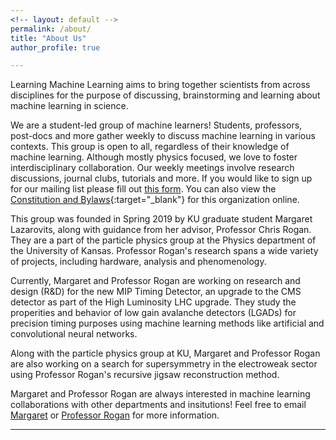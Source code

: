 ```yaml
---
<!-- layout: default -->
permalink: /about/
title: "About Us"
author_profile: true

---
```


Learning Machine Learning aims to bring together scientists from across disciplines for the purpose of discussing, brainstorming and learning about machine learning in science.

We are a student-led group of machine learners! Students, professors, post-docs and more gather weekly to discuss machine learning in various contexts. This group is open to all, regardless of their knowledge of machine learning. Although mostly physics focused, we love to foster interdisciplinary collaboration. Our weekly meetings involve research discussions, journal clubs, tutorials and more. If you would like to sign up for our mailing list please fill out [this form](https://docs.google.com/forms/d/e/1FAIpQLSdnjaDlG8YXsHUQy8irxLQTR_5hYjTyXsPULF28KGjonhh6_A/viewform?usp=sf_link). You can also view the [Constitution and Bylaws](../assets/LML_Constitution_and_Bylaws_signed.pdf){:target="_blank"} for this organization online.

This group was founded in Spring 2019 by KU graduate student Margaret Lazarovits, along with guidance from her advisor, Professor Chris Rogan. They are a part of the particle physics group at the Physics department of the University of Kansas. Professor Rogan's research spans a wide variety of projects, including hardware, analysis and phenomenology. 

Currently, Margaret and Professor Rogan are working on research and design (R&D) for the new MIP Timing Detector, an upgrade to the CMS detector as part of the High Luminosity LHC upgrade. They study the properities and behavior of low gain avalanche detectors (LGADs) for precision timing purposes using machine learning methods like artificial and convolutional neural networks. 

Along with the particle physics group at KU, Margaret and Professor Rogan are also working on a search for supersymmetry in the electroweak sector using Professor Rogan's recursive jigsaw reconstruction method.

Margaret and Professor Rogan are always interested in machine learning collaborations with other departments and insitutions! Feel free to email [Margaret](mrlazarovits@gmail.com) or [Professor Rogan](crogan@ku.edu) for more information.

---

